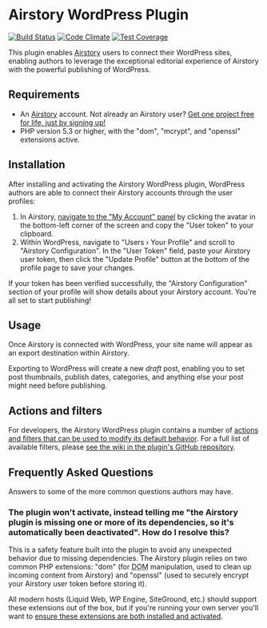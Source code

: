 # Airstory WordPress Plugin

[![Build Status](https://travis-ci.org/liquidweb/airstory-wp.svg?branch=develop)](https://travis-ci.org/liquidweb/airstory-wp)
[![Code Climate](https://codeclimate.com/github/liquidweb/airstory-wp/badges/gpa.svg)](https://codeclimate.com/github/liquidweb/airstory-wp)
[![Test Coverage](https://codeclimate.com/github/liquidweb/airstory-wp/badges/coverage.svg)](https://codeclimate.com/github/liquidweb/airstory-wp/coverage)

This plugin enables [Airstory](http://www.airstory.co/) users to connect their WordPress sites, enabling authors to leverage the exceptional editorial experience of Airstory with the powerful publishing of WordPress.

## Requirements

* An [Airstory](http://www.airstory.co/) account. Not already an Airstory user? [Get one project free for life, just by signing up!](http://www.airstory.co/pricing/)
* PHP version 5.3 or higher, with the "dom", "mcrypt", and "openssl" extensions active.


## Installation

After installing and activating the Airstory WordPress plugin, WordPress authors are able to connect their Airstory accounts through the user profiles:

1. In Airstory, [navigate to the "My Account" panel](https://app.airstory.co/projects?overlay=account) by clicking the avatar in the bottom-left corner of the screen and copy the "User token" to your clipboard.
2. Within WordPress, navigate to "Users &rsaquo; Your Profile" and scroll to "Airstory Configuration". In the "User Token" field, paste your Airstory user token, then click the "Update Profile" button at the bottom of the profile page to save your changes.

If your token has been verified successfully, the "Airstory Configuration" section of your profile will show details about your Airstory account. You're all set to start publishing!


## Usage

Once Airstory is connected with WordPress, your site name will appear as an export destination within Airstory.

Exporting to WordPress will create a new *draft* post, enabling you to set post thumbnails, publish dates, categories, and anything else your post might need before publishing.


## Actions and filters

For developers, the Airstory WordPress plugin contains a number of [actions and filters that can be used to modify its default behavior](https://codex.wordpress.org/Plugin_API). For a full list of available filters, please [see the wiki in the plugin's GitHub repository](https://github.com/liquidweb/airstory-wp/wiki/Actions-and-Filters).


## Frequently Asked Questions

Answers to some of the more common questions authors may have.


### The plugin won't activate, instead telling me "the Airstory plugin is missing one or more of its dependencies, so it's automatically been deactivated". How do I resolve this?

This is a safety feature built into the plugin to avoid any unexpected behavior due to missing dependencies. The Airstory plugin relies on two common PHP extensions: "dom" (for <abbr title="Document Object Model">DOM</abbr> manipulation, used to clean up incoming content from Airstory) and "openssl" (used to securely encrypt your Airstory user token before storing it).

All modern hosts (Liquid Web, WP Engine, SiteGround, etc.) should support these extensions out of the box, but if you're running your own server you'll want to [ensure these extensions are both installed and activated](https://www.liquidweb.com/kb/how-to-check-php-modules-with-phpinfo/).
